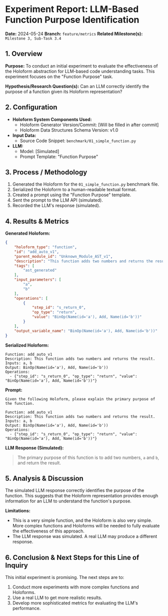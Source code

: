 # Experiment Report: LLM-Based Function Purpose Identification

**Date:** 2024-05-24
**Branch:** `feature/metrics`
**Related Milestone(s):** `Milestone 3, Sub-Task 3.4`

## 1. Overview

**Purpose:**
To conduct an initial experiment to evaluate the effectiveness of the Holoform abstraction for LLM-based code understanding tasks. This experiment focuses on the "Function Purpose" task.

**Hypothesis/Research Question(s):**
Can an LLM correctly identify the purpose of a function given its Holoform representation?

## 2. Configuration

*   **Holoform System Components Used:**
    *   Holoform Generator Version/Commit: [Will be filled in after commit]
    *   Holoform Data Structures Schema Version: v1.0
*   **Input Data:**
    *   Source Code Snippet: `benchmark/01_simple_function.py`
*   **LLM:**
    *   Model: [Simulated]
    *   Prompt Template: "Function Purpose"

## 3. Process / Methodology

1.  Generated the Holoform for the `01_simple_function.py` benchmark file.
2.  Serialized the Holoform to a human-readable textual format.
3.  Created a prompt using the "Function Purpose" template.
4.  Sent the prompt to the LLM API (simulated).
5.  Recorded the LLM's response (simulated).

## 4. Results & Metrics

**Generated Holoform:**

```json
{
    "holoform_type": "function",
    "id": "add_auto_v1",
    "parent_module_id": "Unknown_Module_AST_v1",
    "description": "This function adds two numbers and returns the result.",
    "tags": [
        "ast_generated"
    ],
    "input_parameters": [
        "a",
        "b"
    ],
    "operations": [
        {
            "step_id": "s_return_0",
            "op_type": "return",
            "value": "BinOp(Name(id='a'), Add, Name(id='b'))"
        }
    ],
    "output_variable_name": "BinOp(Name(id='a'), Add, Name(id='b'))"
}
```

**Serialized Holoform:**

```
Function: add_auto_v1
Description: This function adds two numbers and returns the result.
Inputs: a, b
Output: BinOp(Name(id='a'), Add, Name(id='b'))
Operations:
  - {"step_id": "s_return_0", "op_type": "return", "value": "BinOp(Name(id='a'), Add, Name(id='b'))"}
```

**Prompt:**

```
Given the following Holoform, please explain the primary purpose of the function.

Function: add_auto_v1
Description: This function adds two numbers and returns the result.
Inputs: a, b
Output: BinOp(Name(id='a'), Add, Name(id='b'))
Operations:
  - {"step_id": "s_return_0", "op_type": "return", "value": "BinOp(Name(id='a'), Add, Name(id='b'))"}
```

**LLM Response (Simulated):**

> The primary purpose of this function is to add two numbers, `a` and `b`, and return the result.

## 5. Analysis & Discussion

The simulated LLM response correctly identifies the purpose of the function. This suggests that the Holoform representation provides enough information for an LLM to understand the function's purpose.

**Limitations:**

*   This is a very simple function, and the Holoform is also very simple. More complex functions and Holoforms will be needed to fully evaluate the effectiveness of this approach.
*   The LLM response was simulated. A real LLM may produce a different response.

## 6. Conclusion & Next Steps for this Line of Inquiry

This initial experiment is promising. The next steps are to:

1.  Conduct more experiments with more complex functions and Holoforms.
2.  Use a real LLM to get more realistic results.
3.  Develop more sophisticated metrics for evaluating the LLM's performance.

